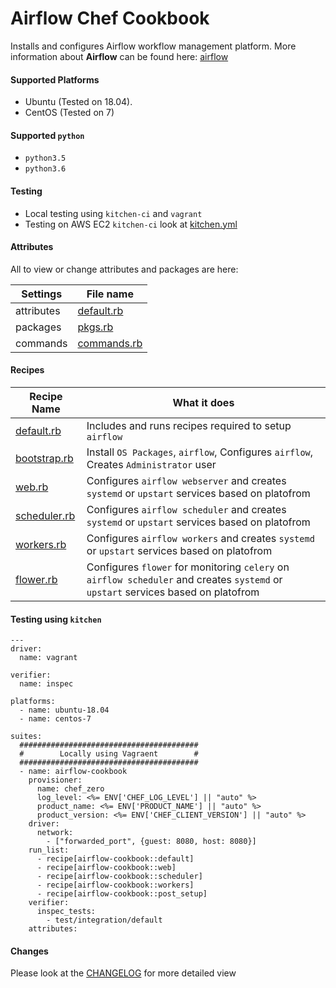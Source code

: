 # Airflow Chef Cookbook

Installs and configures Airflow workflow management platform. More information about **Airflow** can be found here: [airflow](https://github.com/airbnb/airflow)

#### Supported Platforms
- Ubuntu (Tested on 18.04).
- CentOS (Tested on 7)

#### Supported `python`
- `python3.5`
- `python3.6`

#### Testing
- Local testing using `kitchen-ci` and `vagrant`
- Testing on AWS EC2 `kitchen-ci` look at [kitchen.yml](./kitchen.yml)

#### Attributes
All to view or change attributes and packages are here:

|Settings  |  File name|
|--|--|
| attributes | [default.rb](./attributes/default.rb) |
| packages | [pkgs.rb](./attributes/pkgs.rb) |
| commands | [commands.rb](./attributes/commands.rb) |

#### Recipes
|Recipe Name| What it does  |
|--|--|
| [default.rb](recipes/default.rb) | Includes and runs recipes required to setup `airflow`|
| [bootstrap.rb](recipes/bootstrap.rb) | Install `OS Packages`, `airflow`, Configures `airflow`, Creates `Administrator` user |
| [web.rb](recipes/web.rb) | Configures `airflow webserver` and creates `systemd` or `upstart` services based on platofrom|
| [scheduler.rb](recipes/scheduler.rb) | Configures `airflow scheduler` and creates `systemd` or `upstart` services based on platofrom|
| [workers.rb](recipes/workers.rb) | Configures `airflow workers` and creates `systemd` or `upstart` services based on platofrom|
| [flower.rb](recipes/flower.rb) | Configures `flower` for monitoring `celery` on `airflow scheduler` and creates `systemd` or `upstart` services based on platofrom|

#### Testing using `kitchen`
```
---
driver:
  name: vagrant

verifier:
  name: inspec

platforms:
  - name: ubuntu-18.04
  - name: centos-7

suites:
  ########################################
  #        Locally using Vagraent        #
  ########################################
  - name: airflow-cookbook
    provisioner:
      name: chef_zero
      log_level: <%= ENV['CHEF_LOG_LEVEL'] || "auto" %>
      product_name: <%= ENV['PRODUCT_NAME'] || "auto" %>
      product_version: <%= ENV['CHEF_CLIENT_VERSION'] || "auto" %>
    driver:
      network:
        - ["forwarded_port", {guest: 8080, host: 8080}]
    run_list:
      - recipe[airflow-cookbook::default]
      - recipe[airflow-cookbook::web]
      - recipe[airflow-cookbook::scheduler]
      - recipe[airflow-cookbook::workers]
      - recipe[airflow-cookbook::post_setup]
    verifier:
      inspec_tests:
        - test/integration/default
    attributes:
```
#### Changes
Please look at the [CHANGELOG](./CHANGELOG.md) for more detailed view
